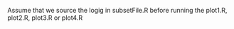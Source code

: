 Assume that we source the logig in subsetFile.R before running the plot1.R, plot2.R, plot3.R or plot4.R

